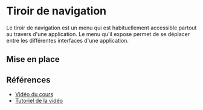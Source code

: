 # Tiroir de navigation

Le tiroir de navigation est un menu qui est habituellement accessible partout au travers d'une application. Le menu qu'il expose permet de se déplacer entre les différentes interfaces d'une application.

## Mise en place

## Références

- [Vidéo du cours](https://www.youtube.com/watch?v=T2upKap9Jic)
- [Tutoriel de la vidéo](https://code.tutsplus.com/fr/tutorials/how-to-code-a-navigation-drawer-in-an-android-app--cms-30263)